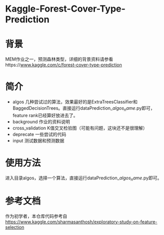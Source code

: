 # Kaggle-Forest-Cover-Type-Prediction

# 背景
MEM作业之一，预测森林类型，详细的背景资料请参看https://www.kaggle.com/c/forest-cover-type-prediction

# 简介

* algos 几种尝试过的算法，效果最好的是ExtraTreesClassifier和BaggedDecisionTrees。直接运行dataPrediction_$algos_name$.py即可，feature rank已经算好放进去了。
* background 作业的资料说明
* cross_validation K值交叉检验图（可能有问题，这块还不是很理解）
* deprecate 一些尝试的代码
* input 测试数据和预测数据

# 使用方法
进入目录algos，选择一个算法，直接运行dataPrediction_$algos_name$.py即可。

# 参考文档
作为初学者，本仓库代码参考自 https://www.kaggle.com/sharmasanthosh/exploratory-study-on-feature-selection 